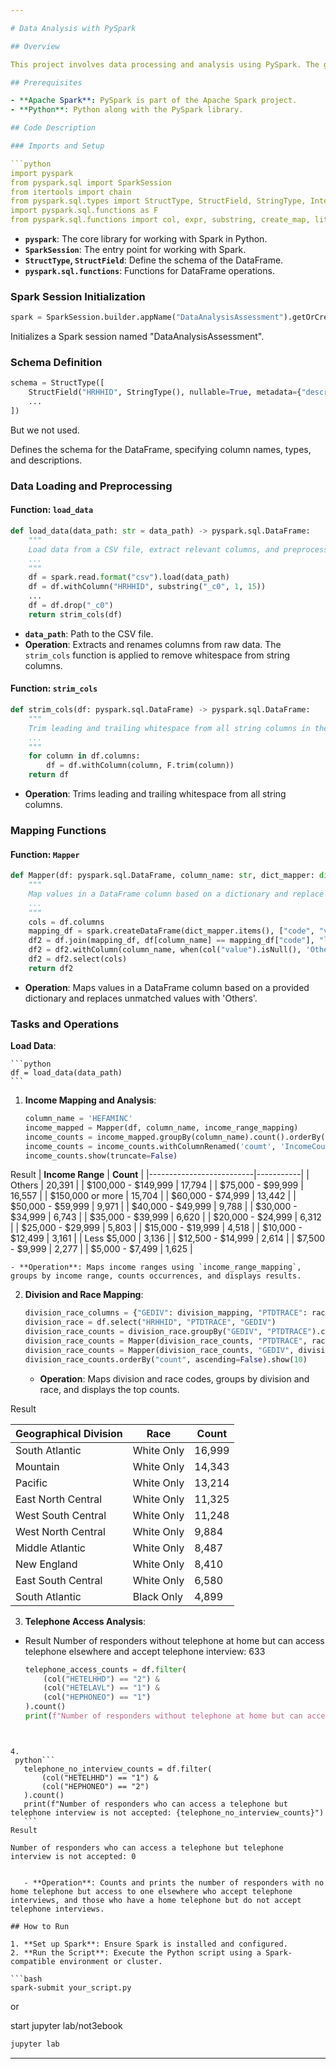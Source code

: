 ```yaml
---

# Data Analysis with PySpark

## Overview

This project involves data processing and analysis using PySpark. The goal is to load, clean, and analyze data from a dat file to extract meaningful insights. The dataset contains information on households, including identifiers, interview details, and various demographic and socio-economic attributes.

## Prerequisites

- **Apache Spark**: PySpark is part of the Apache Spark project.
- **Python**: Python along with the PySpark library.

## Code Description

### Imports and Setup

```python
import pyspark
from pyspark.sql import SparkSession
from itertools import chain
from pyspark.sql.types import StructType, StructField, StringType, IntegerType
import pyspark.sql.functions as F
from pyspark.sql.functions import col, expr, substring, create_map, lit, when
```

- **`pyspark`**: The core library for working with Spark in Python.
- **`SparkSession`**: The entry point for working with Spark.
- **`StructType`, `StructField`**: Define the schema of the DataFrame.
- **`pyspark.sql.functions`**: Functions for DataFrame operations.

### Spark Session Initialization

```python
spark = SparkSession.builder.appName("DataAnalysisAssessment").getOrCreate()
```

Initializes a Spark session named "DataAnalysisAssessment".

### Schema Definition

```python
schema = StructType([
    StructField("HRHHID", StringType(), nullable=True, metadata={"description": "Household Identifier (Part 1)"}),
    ...
])
```
But we not used.

Defines the schema for the DataFrame, specifying column names, types, and descriptions.

### Data Loading and Preprocessing

#### Function: `load_data`

```python
def load_data(data_path: str = data_path) -> pyspark.sql.DataFrame:
    """
    Load data from a CSV file, extract relevant columns, and preprocess.
    ...
    """
    df = spark.read.format("csv").load(data_path)
    df = df.withColumn("HRHHID", substring("_c0", 1, 15))
    ...
    df = df.drop("_c0")
    return strim_cols(df)
```

- **`data_path`**: Path to the CSV file.
- **Operation**: Extracts and renames columns from raw data. The `strim_cols` function is applied to remove whitespace from string columns.

#### Function: `strim_cols`

```python
def strim_cols(df: pyspark.sql.DataFrame) -> pyspark.sql.DataFrame:
    """
    Trim leading and trailing whitespace from all string columns in the DataFrame.
    ...
    """
    for column in df.columns:
        df = df.withColumn(column, F.trim(column))
    return df
```

- **Operation**: Trims leading and trailing whitespace from all string columns.

### Mapping Functions

#### Function: `Mapper`

```python
def Mapper(df: pyspark.sql.DataFrame, column_name: str, dict_mapper: dict):
    """
    Map values in a DataFrame column based on a dictionary and replace unmatched values.
    ...
    """
    cols = df.columns
    mapping_df = spark.createDataFrame(dict_mapper.items(), ["code", "value"])
    df2 = df.join(mapping_df, df[column_name] == mapping_df["code"], "left")
    df2 = df2.withColumn(column_name, when(col("value").isNull(), 'Others').otherwise(col("value")))
    df2 = df2.select(cols)
    return df2
```

- **Operation**: Maps values in a DataFrame column based on a provided dictionary and replaces unmatched values with 'Others'.

### Tasks and Operations

 **Load Data**:

    ```python
    df = load_data(data_path)
    ```

1. **Income Mapping and Analysis**:

    ```python
    column_name = 'HEFAMINC'
    income_mapped = Mapper(df, column_name, income_range_mapping)
    income_counts = income_mapped.groupBy(column_name).count().orderBy('count', ascending=False)
    income_counts = income_counts.withColumnRenamed('coumt', 'IncomeCount')
    income_counts.show(truncate=False)
    ```

Result
| **Income Range**         | **Count** |
|--------------------------|-----------|
| Others                   | 20,391    |
| $100,000 - $149,999      | 17,794    |
| $75,000 - $99,999        | 16,557    |
| $150,000 or more         | 15,704    |
| $60,000 - $74,999        | 13,442    |
| $50,000 - $59,999        | 9,971     |
| $40,000 - $49,999        | 9,788     |
| $30,000 - $34,999        | 6,743     |
| $35,000 - $39,999        | 6,620     |
| $20,000 - $24,999        | 6,312     |
| $25,000 - $29,999        | 5,803     |
| $15,000 - $19,999        | 4,518     |
| $10,000 - $12,499        | 3,161     |
| Less $5,000              | 3,136     |
| $12,500 - $14,999        | 2,614     |
| $7,500 - $9,999          | 2,277     |
| $5,000 - $7,499          | 1,625     |



    - **Operation**: Maps income ranges using `income_range_mapping`, groups by income range, counts occurrences, and displays results.

2. **Division and Race Mapping**:

    ```python
    division_race_columns = {"GEDIV": division_mapping, "PTDTRACE": race_mapping}
    division_race = df.select("HRHHID", "PTDTRACE", "GEDIV")
    division_race_counts = division_race.groupBy("GEDIV", "PTDTRACE").count()
    division_race_counts = Mapper(division_race_counts, "PTDTRACE", race_mapping)
    division_race_counts = Mapper(division_race_counts, "GEDIV", division_mapping)
    division_race_counts.orderBy("count", ascending=False).show(10)
    ```

    - **Operation**: Maps division and race codes, groups by division and race, and displays the top counts.

Result


| **Geographical Division** | **Race**      | **Count** |
|---------------------------|---------------|-----------|
| South Atlantic            | White Only     | 16,999    |
| Mountain                  | White Only     | 14,343    |
| Pacific                   | White Only     | 13,214    |
| East North Central        | White Only     | 11,325    |
| West South Central        | White Only     | 11,248    |
| West North Central        | White Only     | 9,884     |
| Middle Atlantic           | White Only     | 8,487     |
| New England               | White Only     | 8,410     |
| East South Central        | White Only     | 6,580     |
| South Atlantic            | Black Only     | 4,899     |


3. **Telephone Access Analysis**:
- Result
Number of responders without telephone at home but can access telephone elsewhere and accept telephone interview: 633

    ```python
    telephone_access_counts = df.filter(
        (col("HETELHHD") == "2") & 
        (col("HETELAVL") == "1") & 
        (col("HEPHONEO") == "1")
    ).count()
    print(f"Number of responders without telephone at home but can access telephone elsewhere and accept telephone      interview: {telephone_access_counts}")
 ```


4.
  python```
    telephone_no_interview_counts = df.filter(
        (col("HETELHHD") == "1") & 
        (col("HEPHONEO") == "2")
    ).count()
    print(f"Number of responders who can access a telephone but telephone interview is not accepted: {telephone_no_interview_counts}")
    ```
Result

Number of responders who can access a telephone but telephone interview is not accepted: 0


    - **Operation**: Counts and prints the number of responders with no home telephone but access to one elsewhere who accept telephone interviews, and those who have a home telephone but do not accept telephone interviews.

## How to Run

1. **Set up Spark**: Ensure Spark is installed and configured.
2. **Run the Script**: Execute the Python script using a Spark-compatible environment or cluster.

```bash
spark-submit your_script.py
```
or

start jupyter lab/not3ebook
```bash
jupyter lab
```


---
```

